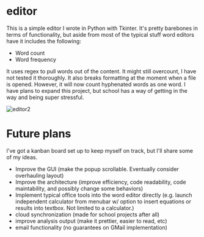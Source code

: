 # editor

This is a simple editor I wrote in Python with Tkinter. It's pretty barebones in terms of functionality, but aside from most of the typical stuff word editors have it includes the following:

- Word count
- Word frequency

It uses regex to pull words out of the content. It might still overcount, I have not tested it thoroughly. It also breaks formatting at the moment when a file is opened. However, it will now count hyphenated words as one word. I have plans to expand this project, but school has a way of getting in the way and being super stressful.


![editor2](https://user-images.githubusercontent.com/19524084/113521255-4c0c2800-9566-11eb-9f1e-1fab421be472.png)

# Future plans
I've got a kanban board set up to keep myself on track, but I'll share some of my ideas. 

- Improve the GUI (make the popup scrollable. Eventually consider overhauling layout)
- Improve the architecture (improve efficiency, code readability, code maintability, and possibly change some behaviors)
- Implement typical office tools into the word editor directly (e.g. launch independent calculator from menubar w/ option to insert equations or results into textbox. Not limited to a calculator.)
- cloud synchronization (made for school projects after all)
- improve analysis output (make it prettier, easier to read, etc)
- email functionality (no guarantees on GMail implementation)

